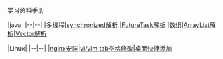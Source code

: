 学习资料手册

 |java|
 |--|--|
 |多线程|[synchronized解析](study-notes/java/synchronized.md) |[FutureTask解析](study-notes/java/FutureTask.md)
 |数组|[ArrayList解析](study-notes/java/ArrayList.md)|[Vector解析](study-notes/java/Vector.md)



|Linux|
|--|--|
|[nginx安装](study-notes/linux/nginx.md)|[vi/vim tab空格修改](study-notes/linux/vim.vi.tabl.space.md)|[桌面快捷添加](study-notes/linux/desktop.md)
